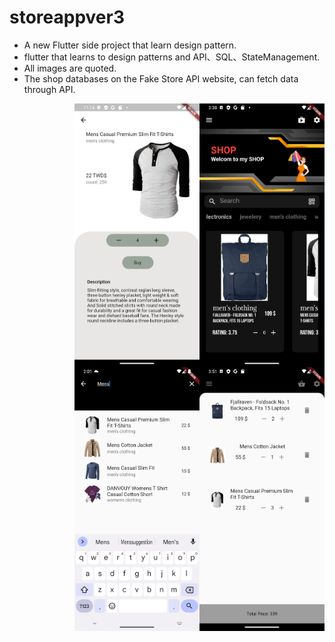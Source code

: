 # storeappver3

- A new Flutter side project that learn design pattern.
- flutter that learns to design patterns and API、SQL、StateManagement.
- All images are quoted.
- The shop databases on the Fake Store API website, can fetch data through API.


<p float="left">
<img style="float: right;" src="Screenshot_1663918732.png" width="200">

<img style="float: right;" src="Screenshot_1663946078.png" width="200">

<img style="float: right;" src="Screenshot_1664005898.png" width="200">

<img style="float: right;" src="Screenshot_1664085668.png" width="200">

</p>





